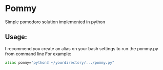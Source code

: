 # Pommy
Simple pomodoro solution implemented in python

## Usage:
I recommend you create an alias on your bash settings to run the pommy.py from command line
For example:
```bash
alias pommy="python3 ~/yourdirectory/.../pommy.py"
```

